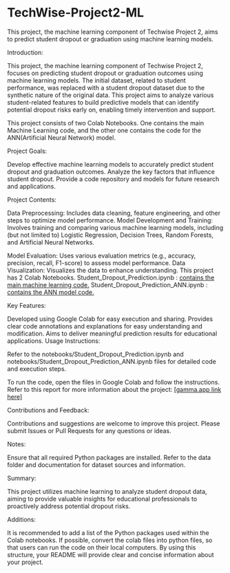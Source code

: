 # TechWise-Project2-ML
This project, the machine learning component of Techwise Project 2, aims to predict student dropout or graduation using machine learning models.

Introduction:

This project, the machine learning component of Techwise Project 2, focuses on predicting student dropout or graduation outcomes using machine learning models. The initial dataset, related to student performance, was replaced with a student dropout dataset due to the synthetic nature of the original data. This project aims to analyze various student-related features to build predictive models that can identify potential dropout risks early on, enabling timely intervention and support.

This project consists of two Colab Notebooks. One contains the main Machine Learning code, and the other one contains the code for the ANN(Artificial Neural Network) model.

Project Goals:

Develop effective machine learning models to accurately predict student dropout and graduation outcomes.
Analyze the key factors that influence student dropout.
Provide a code repository and models for future research and applications.

Project Contents:

Data Preprocessing: Includes data cleaning, feature engineering, and other steps to optimize model performance.
Model Development and Training: Involves training and comparing various machine learning models, including (but not limited to) Logistic Regression, Decision Trees, Random Forests, and Artificial Neural Networks.

Model Evaluation: Uses various evaluation metrics (e.g., accuracy, precision, recall, F1-score) to assess model performance.
Data Visualization: Visualizes the data to enhance understanding.
This project has 2 Colab Notebooks.
Student_Dropout_Prediction.ipynb : [contains the main machine learning code.](https://colab.research.google.com/drive/1HsBNv9swI59zRJcOo73tWnLyMn6rs9uZ#scrollTo=AP-uImpY-4O4&uniqifier=1)
Student_Dropout_Prediction_ANN.ipynb : [contains the ANN model code.](https://colab.research.google.com/drive/10BMrvhJeIKsGMNOt9f32XINVOTOME64D#scrollTo=ccXUbKc6G8kH)

Key Features:

Developed using Google Colab for easy execution and sharing.
Provides clear code annotations and explanations for easy understanding and modification.
Aims to deliver meaningful prediction results for educational applications.
Usage Instructions:

Refer to the notebooks/Student_Dropout_Prediction.ipynb and notebooks/Student_Dropout_Prediction_ANN.ipynb files for detailed code and execution steps.

To run the code, open the files in Google Colab and follow the instructions.
Refer to this report for more information about the project: [[gamma.app link here]](https://gamma.app/docs/Student-Performance-Factors-rlajbjjdc99a409?mode=doc)

Contributions and Feedback:

Contributions and suggestions are welcome to improve this project.
Please submit Issues or Pull Requests for any questions or ideas.

Notes:

Ensure that all required Python packages are installed.
Refer to the data folder and documentation for dataset sources and information.

Summary:

This project utilizes machine learning to analyze student dropout data, aiming to provide valuable insights for educational professionals to proactively address potential dropout risks.

Additions:

It is recommended to add a list of the Python packages used within the Colab notebooks.
If possible, convert the colab files into python files, so that users can run the code on their local computers.
By using this structure, your README will provide clear and concise information about your project.
